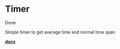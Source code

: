 # Timer

Done

Simple timer to get average time and normal time span

**[docs](http://sharing-4269.infinityfreeapp.com/old/Timer.html)**